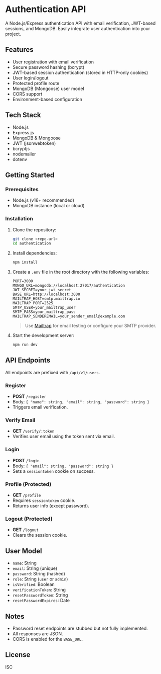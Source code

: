 # Authentication API

A Node.js/Express authentication API with email verification, JWT-based sessions, and MongoDB. Easily integrate user authentication into your project.

## Features

- User registration with email verification
- Secure password hashing (bcrypt)
- JWT-based session authentication (stored in HTTP-only cookies)
- User login/logout
- Protected profile route
- MongoDB (Mongoose) user model
- CORS support
- Environment-based configuration

## Tech Stack

- Node.js
- Express.js
- MongoDB & Mongoose
- JWT (jsonwebtoken)
- bcryptjs
- nodemailer
- dotenv

## Getting Started

### Prerequisites

- Node.js (v16+ recommended)
- MongoDB instance (local or cloud)

### Installation

1. Clone the repository:
   ```bash
   git clone <repo-url>
   cd authentication
   ```
2. Install dependencies:
   ```bash
   npm install
   ```
3. Create a `.env` file in the root directory with the following variables:

   ```env
   PORT=3000
   MONGO_URL=mongodb://localhost:27017/authentication
   JWT_SECRET=your_jwt_secret
   BASE_URL=http://localhost:3000
   MAILTRAP_HOST=smtp.mailtrap.io
   MAILTRAP_PORT=2525
   SMTP_USER=your_mailtrap_user
   SMTP_PASS=your_mailtrap_pass
   MAILTRAP_SENDEREMAIL=your_sender_email@example.com
   ```

   > Use [Mailtrap](https://mailtrap.io/) for email testing or configure your SMTP provider.

4. Start the development server:
   ```bash
   npm run dev
   ```

## API Endpoints

All endpoints are prefixed with `/api/v1/users`.

### Register

- **POST** `/register`
- Body: `{ "name": string, "email": string, "password": string }`
- Triggers email verification.

### Verify Email

- **GET** `/verify/:token`
- Verifies user email using the token sent via email.

### Login

- **POST** `/login`
- Body: `{ "email": string, "password": string }`
- Sets a `sessiontoken` cookie on success.

### Profile (Protected)

- **GET** `/profile`
- Requires `sessiontoken` cookie.
- Returns user info (except password).

### Logout (Protected)

- **GET** `/logout`
- Clears the session cookie.

## User Model

- `name`: String
- `email`: String (unique)
- `password`: String (hashed)
- `role`: String (`user` or `admin`)
- `isVerified`: Boolean
- `verificationToken`: String
- `resetPasswordToken`: String
- `resetPasswordExpires`: Date

## Notes

- Password reset endpoints are stubbed but not fully implemented.
- All responses are JSON.
- CORS is enabled for the `BASE_URL`.

## License

ISC
